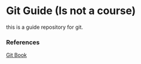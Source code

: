 # Git Guide (Is not a course)

this is a guide repository for git. 

### References

[Git Book](https://git-scm.com/book/en/v2)

